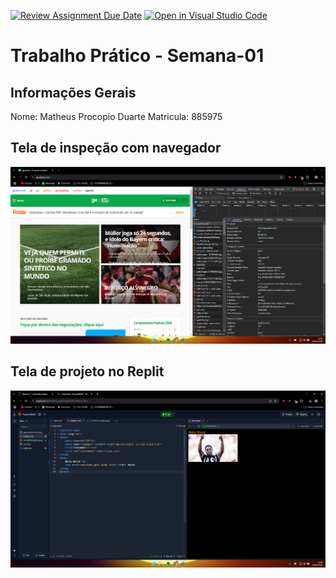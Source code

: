 [![Review Assignment Due Date](https://classroom.github.com/assets/deadline-readme-button-22041afd0340ce965d47ae6ef1cefeee28c7c493a6346c4f15d667ab976d596c.svg)](https://classroom.github.com/a/egWsXDcZ)
[![Open in Visual Studio Code](https://classroom.github.com/assets/open-in-vscode-2e0aaae1b6195c2367325f4f02e2d04e9abb55f0b24a779b69b11b9e10269abc.svg)](https://classroom.github.com/online_ide?assignment_repo_id=18301662&assignment_repo_type=AssignmentRepo)
# Trabalho Prático - Semana-01

## Informações Gerais
Nome: Matheus Procopio Duarte
Matricula: 885975 

## Tela de inspeção com navegador
![Ferramenta](ferramenta_desenvolvedor.png)

## Tela de projeto no Replit
![Replit](replit_helloworld.png)